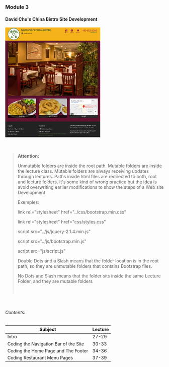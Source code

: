 ### Module 3

####  David Chu's China Bistro Site Development

<img src="page.png" width="60%" height="auto" />

<br>
<br>
<br>

> **Attention:**
> 
> Unmutable folders are inside the  root  path.
Mutable folders are inside the lecture class.
Mutable folders are always receiving updates 
through lectures. Paths inside html files are 
redirected to both, root and lecture folders.
It's some kind of wrong practice but the idea 
is avoid  overwriting  earlier  modifications 
to show the steps of a  Web  site Development 
>
> Exemples:
> 
> link rel="stylesheet" href="../css/bootstrap.min.css"
> 
> link rel="stylesheet" href="css/styles.css"
>
> script src="../js/jquery-2.1.4.min.js"
> 
> script src="../js/bootstrap.min.js"
> 
> script src="js/script.js"
>
> Double Dots and a Slash means that the folder 
location is in the root path, so they are unmutable 
folders that contains Bootstrap files.
>
> No Dots and Slash means that the folder sits inside 
the same Lecture Folder, and they are mutable folders
>
> <br>

<br>


###### Contents:

|Subject                                        |Lecture  |
|-----------------------------------------------|---------|
|Intro                                          |27-29    |
|Coding the Navigation Bar of the Site          |30-33    |
|Coding the Home Page and The Footer            |34-36    |
|Coding Restaurant Menu Pages                   |37-39    |